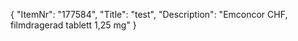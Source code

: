 {
  "ItemNr": "177584",
  "Title": "test",
  "Description": "Emconcor CHF, filmdragerad tablett 1,25 mg"
}